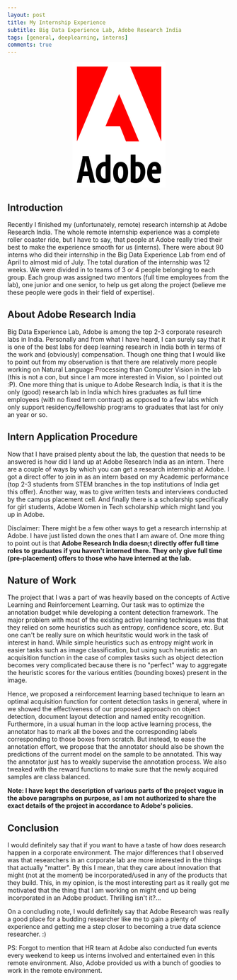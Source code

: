 ```yaml
---
layout: post
title: My Internship Experience
subtitle: Big Data Experience Lab, Adobe Research India
tags: [general, deeplearning, interns]
comments: true
---
```


<div style="text-align:center"><img src="/img/06082020/adobelogo.png" /></div>

## Introduction

Recently I finished my (unfortunately, remote) research internship at Adobe Research India. The whole remote internship experience was a complete roller coaster ride, but I have to say, that people at Adobe really tried their best to make the experience smooth for us (interns). There were about 90 interns who did their internship in the Big Data Experience Lab from end of April to almost mid of July. The total duration of the internship was 12 weeks. We were divided in to teams of 3 or 4 people belonging to each group. Each group was assigned two mentors (full time employees from the lab), one junior and one senior, to help us get along the project (believe me these people were gods in their field of expertise). 

## About Adobe Research India

Big Data Experience Lab, Adobe is among the top 2-3 corporate research labs in India. Personally and from what I have heard, I can surely say that it is one of the best labs for deep learning research in India both in terms of the work and (obviously) compensation. Though one thing that I would like to point out from my observation is that there are relatively more people working on Natural Language Processing than Computer Vision in the lab (this is not a con, but since I am more interested in Vision, so I pointed out :P). One more thing that is unique to Adobe Research India, is that it is the only (good) research lab in India which hires graduates as full time employees (with no fixed term contract) as opposed to a few labs which only support residency/fellowship programs to graduates that last for only an year or so.

## Intern Application Procedure

Now that I have praised plenty about the lab, the question that needs to be answered is how did I land up at Adobe Research India as an intern. There are a couple of ways by which you can get a research internship at Adobe. I got a direct offer to join in as an intern based on my Academic performance (top 2-3 students from STEM branches in the top institutions of India get this offer). Another way, was to give written tests and interviews conducted by the campus placement cell. And finally there is a scholarship specifically for girl students, Adobe Women in Tech scholarship which might land you up in Adobe. 

Disclaimer: There might be a few other ways to get a research internship at Adobe. I have just listed down the ones that I am aware of. One more thing to point out is that **Adobe Research India doesn;t directly offer full time roles to graduates if you haven't interned there. They only give full time (pre-placement) offers to those who have interned at the lab.**

## Nature of Work

The project that I was a part of was heavily based on the concepts of Active Learning and Reinforcement Learning. Our task was to optimize the annotation budget while developing a content detection framework. The major problem with most of the existing active learning techniques was that they relied on some heuristics such as entropy, confidence score, etc. But one can't be really sure on which heuritstic would work in the task of interest in hand. While simple heuristics such as entropy might work in easier tasks such as image classification, but using such heuristic as an acquisition function in the case of complex tasks such as object detection becomes very complicated because there is no "perfect" way to aggregate the heuristic scores for the various entities (bounding boxes) present in the image. 

Hence, we proposed a reinforcement learning based technique to learn an optimal acquisition function for content detection tasks in general, where in we showed the effectiveness of our proposed approach on object detection, document layout detection and named entity recognition. Furthermore, in a usual human in the loop active learning process, the annotator has to mark all the boxes and the corresponding labels corresponding to those boxes from scratch. But instead, to ease the annotation effort, we propose that the annotator should also be shown the predictions of the current model on the sample to be annotated. This way the annotator just has to weakly supervise the annotation process. We also tweaked with the reward functions to make sure that the newly acquired samples are class balanced. 

**Note: I have kept the description of various parts of the project vague in the above paragraphs on purpose, as I am not authorized to share the exact details of the project in accordance to Adobe's policies.**

## Conclusion

I would definitely say that if you want to have a taste of how does research happen in a corporate environment. The major differences that I observed was that researchers in an corporate lab are more interested in the things that actually "matter". By this I mean, that they care about innovation that might (not at the moment) be incorporated/used in any of the products that they build. This, in my opinion, is the most interesting part as it really got me motivated that the thing that I am working on might end up being incorporated in an Adobe product. Thrilling isn't it?...

On a concluding note, I would definitely say that Adobe Research was really a good place for a budding researcher like me to gain a plenty of experience and getting me a step closer to becoming a true data science researcher. :)

PS: Forgot to mention that HR team at Adobe also conducted fun events every weekend to keep us interns involved and entertained even in this remote environment. Also, Adobe provided us with a bunch of goodies to work in the remote environment. 